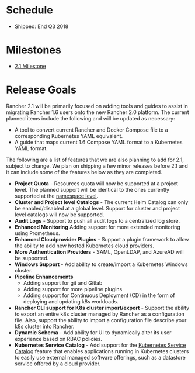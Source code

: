 # Schedule

* Shipped: End Q3 2018

# Milestones

* [2.1 Milestone](https://github.com/rancher/rancher/milestone/121)

# Release Goals
Rancher 2.1 will be primarily focused on adding tools and guides to assist in migrating Rancher 1.6 users onto the new Rancher 2.0 platform.  The current planned items include the following and will be updated as necessary:
* A tool to convert current Rancher and Docker Compose file to a corresponding Kubernetes YAML equivalent.  
* A guide that maps current 1.6 Compose YAML format to a Kubernetes YAML format.

The following are a list of features that we are also planning to add for 2.1, subject to change.  We plan on shipping a few minor releases before 2.1 and it can include some of the features below as they are completed.

* **Project Quota** - Resources quota will now be supported at a project level.  The planned support will be identical to the ones currently supported at the [namespace level](https://kubernetes.io/docs/concepts/policy/resource-quotas/).
* **Cluster and Project level Catalogs** - The current Helm Catalog can only be enabled/disabled at a global level.  Support for cluster and project level catalogs will now be supported.
* **Audit Logs** - Support to push all audit logs to a centralized log store.
* **Enhanced Monitoring** Adding support for more extended monitoring using Prometheus.  
* **Enhanced Cloudprovider Plugins** - Support a plugin framework to allow the ability to add new hosted Kubernetes cloud providers.
* **More Authentication Providers** - SAML, OpenLDAP, and AzureAD will be supported.
* **Windows Support** - Add ability to create/import a Kubernetes Windows cluster.
* **Pipeline Enhancements**
  * Adding support for git and Gitlab
  * Adding support for more pipeline plugins
  * Adding support for Continuous Deployment (CD) in the form of deploying and updating k8s workloads.
* **Rancher CLI support for K8s cluster import/export** - Support the ability to export an entire k8s cluster managed by Rancher as a configuration file.  Also, support the ability to import a configuration file describe your k8s cluster into Rancher.
* **Dynamic Schema** - Add ability for UI to dynamically alter its user experience based on RBAC policies.
* **Kubernetes Service Catalog** - Add support for the [Kubernetes Service Catalog](https://kubernetes.io/docs/concepts/service-catalog/) feature that enables applications running in Kubernetes clusters to easily use external managed software offerings, such as a datastore service offered by a cloud provider.

  